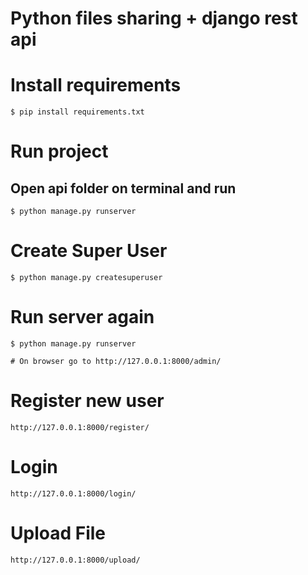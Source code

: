 # Python files sharing + django rest api
# Install requirements

    $ pip install requirements.txt

# Run project
## Open api folder on terminal and run

    $ python manage.py runserver
 

# Create Super User

    $ python manage.py createsuperuser

# Run server again

    $ python manage.py runserver

    # On browser go to http://127.0.0.1:8000/admin/ 

# Register new user

    http://127.0.0.1:8000/register/

# Login 
    
    http://127.0.0.1:8000/login/

# Upload File 

    http://127.0.0.1:8000/upload/